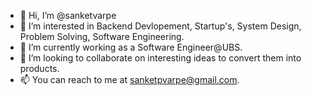 - 👋 Hi, I’m @sanketvarpe
- 👀 I’m interested in Backend Devlopement, Startup's, System Design, Problem Solving, Software Engineering.
- 🌱 I’m currently working as a Software Engineer@UBS.
- 💞️ I’m looking to collaborate on interesting ideas to convert them into products.
- 📫 You can reach to me at sanketpvarpe@gmail.com.

<!---
sanketvarpe/sanketvarpe is a ✨ special ✨ repository because its `README.md` (this file) appears on your GitHub profile.
You can click the Preview link to take a look at your changes.
--->
